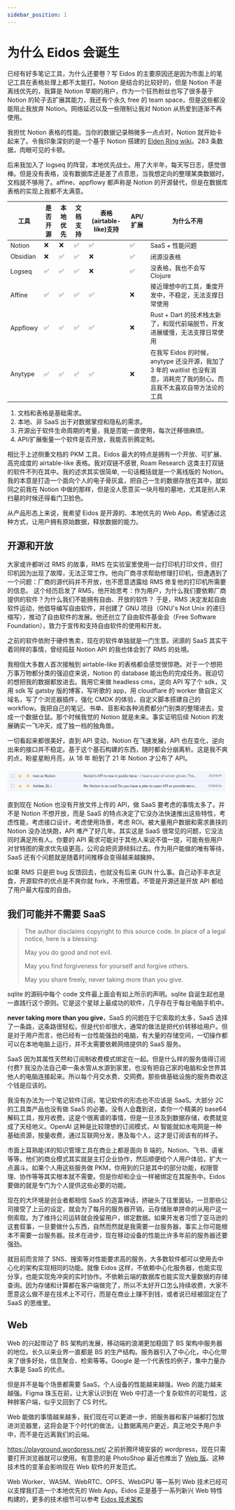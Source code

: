 ```yaml
---
sidebar_position: 1
---
```


# 为什么 Eidos 会诞生

已经有好多笔记工具，为什么还要卷？写 Eidos 的主要原因还是因为市面上的笔记工具在表格处理上都不太能打。Notion 是结合的比较好的，但是 Notion 不是离线优先的，我算是 Notion 早期的用户，作为一个狂热粉丝也写了很多基于 Notion 的轮子去扩展其能力，我还有个永久 free 的 team space，但是这些都没能阻止我放弃 Notion。网络延迟以及一些限制让我对 Notion 从热爱到逐渐不再使用。

我担忧 Notion 表格的性能。当你的数据记录稍微多一点点时，Notion 就开始卡起来了。令我印象深刻的是一个基于 Notion 搭建的 [Elden Ring wiki](https://eli-wimmer.Notion.site/e16f89e72bd64a088f02e3f43b2da056?v=4b2c2b1de332490f85773ec0890c38de)。283 条数据，肉眼可见的卡顿。

后来我加入了 logseq 的阵营，本地优先战士。用了大半年，每天写日志，感觉很棒。但是没有表格，没有数据库还是差了点意思，当我想定向的整理某类数据时，文档就不够用了。affine、appflowy 都声称是 Notion 的开源替代，但是在数据库表格的实现上我都不太满意。

| 工具     | 是否开源 | 本地优先 | 文档支持 | 表格(airtable-like)支持 | API/扩展 | 为什么不用                                                                                                                 |
| -------- | -------- | -------- | -------- | ----------------------- | -------- | -------------------------------------------------------------------------------------------------------------------------- |
| Notion   | ❌       | ❌       | ✅       | ✅                      | ✅       | SaaS + 性能问题                                                                                                            |
| Obsidian | ❌       | ✅       | ✅       | ❌                      | ✅       | 闭源没表格                                                                                                                 |
| Logseq   | ✅       | ✅       | ✅       | ❌                      | ✅       | 没表格，我也不会写 Clojure                                                                                                 |
| Affine   | ✅       | ✅       | ✅       | ✅                      | ❌       | 接近理想中的工具，重度开发中，不稳定，无法支撑日常使用                                                                     |
| Appflowy | ✅       | ✅       | ✅       | ✅                      | ❌       | Rust + Dart 的技术栈太新了，和现代前端脱节，开发进展缓慢，无法支撑日常使用                                                 |
| Anytype  | ✅       | ✅       | ✅       | ✅                      | ❌       | 在我写 Eidos 的时候，anytype 还没开源，我加了 3 年的 waitlist 也没有消息，消耗完了我的耐心。而且我不太喜欢自带方法论的工具 |

1. 文档和表格是基础需求。
2. 本地、非 SaaS 出于对数据掌控和隐私的需求。
3. 开源出于软件生命周期的考量，我是否能一直使用，每次迁移很麻烦。
4. API/扩展衡量一个软件是否开放，我能否折腾定制。

相比于上述侧重文档的 PKM 工具，Eidos 最大的特点是拥有一个开放、可扩展、高完成度的 airtable-like 表格。我对双链不感冒, Roam Research 这类主打双链的软件不列在其中。我的述求其实很简单, 一句话概括就是一个离线版的 Notion。我的本意是打造一个面向个人的电子骨灰盒，把自己一生的数据存放在其中，就如同之前我在 Notion 中做的那样，但是没人愿意买一块月租的墓地，尤其是别人来扫墓的时候还得看门卫脸色。

从产品形态上来说，我希望 Eidos 是开源的、本地优先的 Web App。希望通过这种方式，让用户拥有原始数据，释放数据的能力。

## 开源和开放

大家或许都听过 RMS 的故事，RMS 在实验室里使用一台打印机打印文件，但打印机因为出现了故障，无法正常工作。他向厂商寻求帮助修理打印机，但遭遇到了一个问题：厂商的源代码并不开放，也不愿意透露给 RMS 修复他的打印机所需要的信息。
这个经历启发了 RMS，他开始思考：作为用户，为什么我们要依赖厂商提供的软件？为什么我们不能拥有自由、开放的软件？
于是，RMS 决定发起自由软件运动，他倡导编写自由软件，并创建了 GNU 项目（GNU's Not Unix 的递归缩写），推动了自由软件的发展。他还创立了自由软件基金会（Free Software Foundation），致力于宣传和支持自由软件的使用和开发。

之前的软件依附于硬件售卖，现在的软件单独就是一门生意。闭源的 SaaS 其实干着同样的事情，曾经捣鼓 Notion API 的我也体会到了 RMS 的处境。

我相信大多数人首次接触到 airtable-like 的表格都会感觉很惊艳。对于一个想把万事万物都分类的强迫症来说，Notion 的 database 能出色的完成任务。我迫切的想把我的数据都放进去。我用它来做 headless cms，逆向 API 写了个 sdk，又用 sdk 写 gatsby 版的博客，写听歌的 app，用 cloudflare 的 worker 做自定义域名，写了个浏览器插件，强化 CMDK 的体验，自定义脚本搭建自己的 workflow。我把自己的笔记、书单、音影和各种消费都分门别类的整理进去，变成一个数据仓鼠。那个时候我觉的 Notion 就是未来。事实证明后续 Notion 的发展确实一飞冲天，成了独一档的独角兽。

一切看起来都很美好，直到 API 变动，Notion 在飞速发展，API 也在变化，逆向出来的接口并不稳定。基于这个基石构建的东西，随时都会分崩离析。这是我不爽的点，盼星星盼月亮，从 18 年 盼到了 21 年 Notion 才公布了 API。

![notion-api-release](img/notion-api.png)

直到现在 Notion 也没有开放文件上传的 API，做 SaaS 要考虑的事情太多了。并不是 Notion 不想开放，而是 SaaS 的特点决定了它没办法快速推出这些特性，考虑性能，考虑接口设计，考虑使用场景，考虑 ROI。被大量用户数据和需求裹挟的 Notion 没办法快跑，API 难产了好几年。其实这是 SaaS 很常见的问题，它没法同时满足所有人。你要的 API 需求可能对于其他人来说不值一提，可能有些用户对甘特图的需求优先级更高，公司会把资源倾斜过去。作为用户能做的唯有等待，SaaS 还有个问题就是随着时间推移会变得越来越臃肿。

如果 RMS 只是把 bug 反馈回去，也就没有后来 GUN 什么事。自己动手丰衣足食，开源软件的优点是不爽你就 fork，不用惯着。不管是开源还是开放 API 都给了用户最大程度的自由。

## 我们可能并不需要 SaaS

> The author disclaims copyright to this source code. In place of
> a legal notice, here is a blessing:
>
> May you do good and not evil.
>
> May you find forgiveness for yourself and forgive others.
>
> May you share freely, never taking more than you give.

sqlite 的源码中每个 code 文件最上面会有如上所示的声明。sqlite 自诞生起也是一直践行这个原则。它是这个星球上最成功的软件，几乎存在于每台电脑手机中。

**never taking more than you give**，SaaS 的问题在于它索取的太多，SaaS 选择了一条路，这条路很轻松，但是代价却很大，通常的做法是把代价转移给用户。但是对于用户而言，他已经有一台性能强劲的电脑，有大量的存储空间，一切操作都可以在本地电脑上运行，并不太需要依赖网络提供的 SaaS 服务。

SaaS 因为其属性天然和订阅制收费模式绑定在一起。但是什么样的服务值得订阅付费? 我没办法自己牵一条水管从水源到家里，也没有把自己家的电脑和全世界其他人的电脑连接起来。所以每个月交水费、交网费。那些做基础设施的服务商收这个钱是应该的。

我没有办法为一个笔记软件订阅，笔记软件的形态也不应该是 SaaS。大部分 2C 的工具类产品也没有做 SaaS 的必要。没有人会蠢到说，卖你一个精美的 base64 解码工具，按月收费。这是个很离谱的事情，但是一旦涉及到数据存储，收费就变成了天经地义。OpenAI 这种是比较理想的订阅模式，AI 智能就如水电网是一种基础资源，按量收费，通过互联网分发，惠及每个人，这才是订阅该有的样子。

市面上耳熟能详的知识管理工具在商业上都是面向 B 端的，Notion、飞书、语雀等等。他们的商业模式其实就是主打企业协作，然后顺便给个人用户体验，扩大一点漏斗。如果个人用这些服务做 PKM，你用到的只是其中的部分功能，权限管理、协作等等其实根本就不需要。但是你却和企业一样被绑定在其服务中。Eidos 要做的就是专门为个人提供这些必要的功能。

现在的大环境是创业者都相信 SaaS 的造富神话，挤破头了往里面钻，一旦那些公司接受了上云的设定，就会为了每月的服务器开销，云存储账单拼命的从用户这一侧索取。为了维持公司运转就会挽留用户，绑定数据。如果开发者习惯了亚马逊的这套叙事，一旦要做什么东西，自然而然就是我需要一台服务器，事实上你可能根本不需要一台服务器。技术在进步，现在移动设备的性能比许多年前的服务器还要强劲。

就目前而言除了 SNS、搜索等对性能要求高的服务，大多数软件都可以使用去中心化的架构实现相同的功能。就像 Eidos 这样，不依赖中心化服务器，也能实现分享，也能实现免冲突的实时协作。不依赖云端的数据库也能实现大量数据的存储查询。因为存储和计算都在客户端做完了，所以不太好开口怎么持续收费，大家不愿意这么做不是在技术上不可行，而是在商业上赚不到钱，或者说已经被固定在了 SaaS 的思维里。

## Web

Web 的兴起带动了 BS 架构的发展，移动端的浪潮更加稳固了 BS 架构中服务器的地位。长久以来业界一直都是 BS 的生产结构。服务器引入了中心化，中心化带来了很多好处，信息聚合、检索等等。Google 是一个代表性的例子，集中力量办大事是 SaaS 的优点。

但是并不是每个场景都需要 SaaS，个人设备的性能越来越强，Web 的能力越来越强。Figma 珠玉在前，让大家认识到在 Web 中打造一个复杂软件的可能性，这种胖客户端，似乎又回到了 CS 时代。

Web 能做的事情越来越多，我们现在可以更进一步，把服务器和客户端都打包放进浏览器里，这将会是下个时代的做法，让数据离用户更近，真正地交予用户手中，而不是在远离我们的云端。

https://playground.wordpress.net/ 之前折腾环境安装的 wordpress，现在只需要打开浏览器就可以使用。有意思的是 PhotoShop 最近也推出了 [Web 版](https://www.adobe.com/products/photoshop/online.html)。这种技术性的变革会影响现在 Web 软件的开发范式。

Web Worker、WASM、WebRTC、OPFS、WebGPU 等一系列 Web 技术已经可以支撑我打造一个本地优先的 Web App。Eidos 正是基于一系列新兴 Web 特性构建的，更多的技术细节可以参考 [Eidos 技术架构](/tech/infra)

